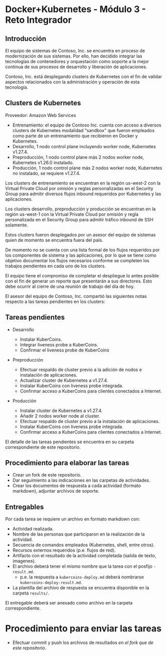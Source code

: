 # Docker+Kubernetes - Módulo 3 - Reto Integrador

## Introducción

El equipo de sistemas de Contoso, Inc. se encuentra en proceso de modernización de sus sistemas. Por ello, han decidido integrar las tecnologías de contenedores y orquestación como soporte a la mejor continua de sus procesos de desarrollo y liberación de aplicaciones.

Contoso, Inc. está desplegando clusters de Kubernetes con el fin de validar aspectos relacionados con la administración y operación de esta tecnología.

## Clusters de Kubernetes

Proveedor: Amazon Web Services

- Entrenamiento: el equipo de Contoso Inc. cuenta con acceso a diversos clusters de Kubernetes modalidad "sandbox" que fueron empleados como parte de un entrenamiento que recibieron en Docker y Kubernetes.
- Desarrollo, 1 nodo control plane incluyendo worker node, Kubernetes v1.27.4.
- Preproducción, 1 nodo control plane más 2 nodos worker node, Kubernetes v1.26.0 instalado.
- Producción, 1 nodo control plane más 2 nodos worker node, Kubernetes no instalado, se requiere v1.27.4.

Los clusters de entrenamiento se encuentran en la región us-west-2 con la Virtual Private Cloud por omisión y reglas personalizadas en el Security Group para admitir diversos flujos inbound requeridos por Kubernetes y las aplicaciones.

Los clusters desarrollo, preproducción y producción se encuentran en la región us-west-1 con la Virtual Private Cloud por omisión y regla personalizada en el Security Group para admitir tráfico inbound de SSH solamente.

Estos clusters fueron desplegados por un asesor del equipo de sistemas quien de momento se encuentra fuera del país.

De momento no se cuenta con una lista formal de los flujos requeridos por los componentes de sistema y las aplicaciones, por lo que se tiene como objetivo documentar los flujos necesarios conforme se completen los trabajos pendientes en cada uno de los clusters.

El equipo tiene el compromiso de completar el despliegue lo antes posible con el fin de generar un reporte que presentarán a sus directores. Esto debe ocurrir al cierre de una reunión de trabajo del día de hoy.

El asesor del equipo de Contoso, Inc. compartió las siguientes notas respecto a las tareas pendientes en los clusters:

## Tareas pendientes

- Desarrollo
  - Instalar KuberCoins.
  - Integrar liveness probe a KuberCoins.
  - Confirmar el liveness probe de KuberCoins

- Preproducción
  - Efectuar respaldo de cluster previo a la adición de nodos e instalación de aplicaciones.
  - Actualizar cluster de Kubernetes a v1.27.4.
  - Instalar KuberCoins con liveness probe integrada.
  - Confirmar acceso a KuberCoins para clientes conectados a Internet.

- Producción
  - Instalar cluster de Kubernetes a v1.27.4.
  - Añadir 2 nodos worker node al cluster.
  - Efectuar respaldo de cluster previo a la instalación de aplicaciones.
  - Instalar KuberCoins con liveness probe integrada.
  - Confirmar acceso a KuberCoins para clientes conectados a Internet.

El detalle de las tareas pendientes se encuentra en su carpeta correspondiente de este repositorio.

## Procedimiento para elaborar las tareas
- Crear un fork de este repositorio.
- Dar seguimiento a las indicaciones en las carpetas de actividades.
- Crear los documentos de respuesta a cada actividad (formato markdown), adjuntar archivos de soporte.

## Entregables
Por cada tarea se requiere un archivo en formato markdown con:
- Actividad realizada.
- Nombre de las personas que participaron en la realización de la actividad.
- Secuencia de comandos empleados (Kubernetes, shell, entre otros).
- Recursos externos requeridos (p.e. flujos de red).
- Artifacto con el resultado de la actividad completada (salida de texto, imagenes).
- El archivo deberá tener el mismo nombre que la tarea con el posfijo `-result.md`. 
  - p.e. la respuesta a `kubercoins-deploy.md` deberá nombrarse `kubercoins-deploy-result.md`.
- La plantilla del archivo de respuesta se encuentra disponible en la carpeta `results/`.

El entregable deberá ser anexado como archivo en la carpeta correspondiente.

# Procedimiento para enviar las tareas
- Efectuar commit y push los archivos de resultados *en el fork que de este repositorio*.